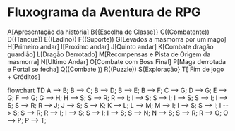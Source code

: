 # Fluxograma da Aventura de RPG
A[Apresentação da história]
B{{Escolha de Classe}}
C((Combatente))
D((Tanque))
E((Ladino))
F((Suporte))
G[Levados a masmorra por um mago]
H[Primeiro andar]
I[Proximo andar]
J[Quinto andar]
K[Combate dragão guardião]
L[Dragão Derrotado]
M[Recompensas e Pista de Origem da masmorra]
N[Ultimo Andar]
O[Combate com Boss Final]
P[Maga derrotada e Portal se fecha]
Q((Combate ))
R((Puzzle))
S{Exploração}
T[ Fim de jogo + Créditos]

flowchart TD
  A --> B;
  B --> C;
  B --> D;
  B --> E;
  B --> F;
  C --> G;
  D --> G;
  E --> G;
  F --> G;
  G --> H;
  H --> S;
  S --> R;
  R --> I;
  I --> S;
  S --> I;
  I --> S;
  S --> I;
  I --> S;
  S --> R;
  R --> J;
  J --> S;
  S --> K;
  K --> L;
  L --> M;
  M --> I;
  I --> S;
  S --> I;
  I --> S;
  S --> R;
  R --> I;
  I --> S;
  S --> I;
  I --> S;
  S --> N;
  N --> S;
  S --> R;
  R --> O;
  O --> P;
  P --> T;

